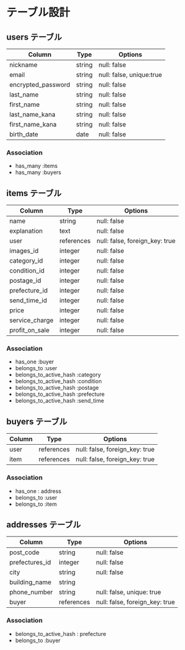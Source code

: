 # テーブル設計

## users テーブル

| Column             | Type   | Options                      |
| ------------------ | ------ | ---------------------------- |
| nickname           | string | null: false                  |
| email              | string | null: false, unique:true     |
| encrypted_password | string | null: false                  |
| last_name          | string | null: false                  |
| first_name         | string | null: false                  |
| last_name_kana     | string | null: false                  |
| first_name_kana    | string | null: false                  |
| birth_date         | date   | null: false                  |

### Association

- has_many :items
- has_many :buyers

## items テーブル

| Column         | Type       | Options                        |
| -------------- | ---------- | ------------------------------ |
| name           | string     | null: false                    |
| explanation    | text       | null: false                    |
| user           | references | null: false, foreign_key: true |
| images_id      | integer    | null: false                    |
| category_id    | integer    | null: false                    |
| condition_id   | integer    | null: false                    |
| postage_id     | integer    | null: false                    |
| prefecture_id  | integer    | null: false                    |
| send_time_id   | integer    | null: false                    |
| price          | integer    | null: false                    |
| service_charge | integer    | null: false                    |
| profit_on_sale | integer    | null: false                    |

### Association

- has_one :buyer
- belongs_to :user
- belongs_to_active_hash :category
- belongs_to_active_hash :condition
- belongs_to_active_hash :postage
- belongs_to_active_hash :prefecture
- belongs_to_active_hash :send_time


## buyers テーブル

| Column | Type       | Options                        |
| ------ | ---------- | ------------------------------ |
| user   | references | null: false, foreign_key: true |
| item   | references | null: false, foreign_key: true |

### Association

- has_one : address
- belongs_to :user
- belongs_to :item


## addresses テーブル

| Column         | Type       | Options                        |
| -------------- | ---------- | ------------------------------ |
| post_code      | string     | null: false                    |
| prefectures_id | integer    | null: false                    |
| city           | string     | null: false                    |
| building_name  | string     |                                |
| phone_number   | string     | null: false, unique: true      |
| buyer          | references | null: false, foreign_key: true |

### Association

- belongs_to_active_hash : prefecture
- belongs_to :buyer

